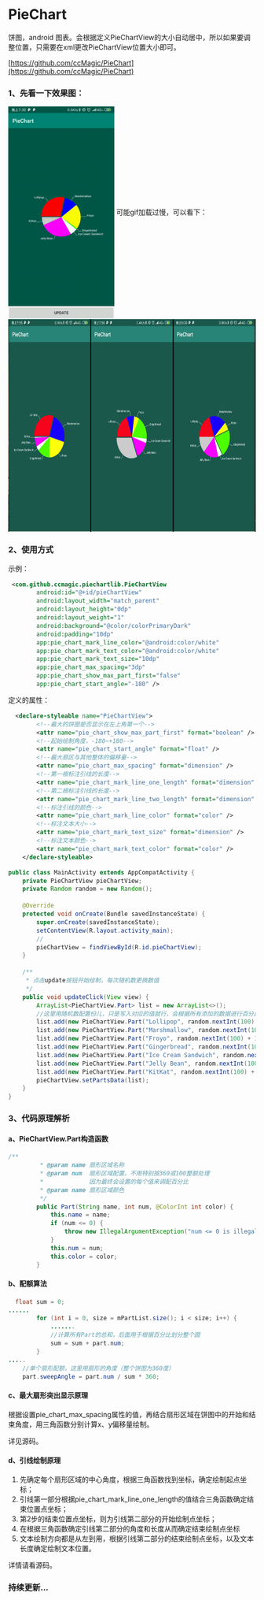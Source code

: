 # PieChart

饼图，android 图表。会根据定义PieChartView的大小自动居中，所以如果要调整位置，只需要在xml更改PieChartView位置大小即可。

[https://github.com/ccMagic/PieChart](https://github.com/ccMagic/PieChart)

### 1、先看一下效果图：

<img src="pictures/device-2019-07-18-193046-min.gif" width = "216" height = "432" div align=center />
可能gif加载过慢，可以看下：

<img src="pictures/深度截图_选择区域_20190718200229.png" width = "648" height = "432" div align=center />

### 2、使用方式

示例：

```xml
 <com.github.ccmagic.piechartlib.PieChartView
        android:id="@+id/pieChartView"
        android:layout_width="match_parent"
        android:layout_height="0dp"
        android:layout_weight="1"
        android:background="@color/colorPrimaryDark"
        android:padding="10dp"
        app:pie_chart_mark_line_color="@android:color/white"
        app:pie_chart_mark_text_color="@android:color/white"
        app:pie_chart_mark_text_size="10dp"
        app:pie_chart_max_spacing="3dp"
        app:pie_chart_show_max_part_first="false"
        app:pie_chart_start_angle="-180" />
```

定义的属性：

```xml
  <declare-styleable name="PieChartView">
        <!--最大的饼图是否显示在左上角第一个-->
        <attr name="pie_chart_show_max_part_first" format="boolean" />
        <!--起始绘制角度，-180~+180-->
        <attr name="pie_chart_start_angle" format="float" />
        <!--最大扇区与其他整体的偏移量-->
        <attr name="pie_chart_max_spacing" format="dimension" />
        <!--第一根标注引线的长度-->
        <attr name="pie_chart_mark_line_one_length" format="dimension" />
        <!--第二根标注引线的长度-->
        <attr name="pie_chart_mark_line_two_length" format="dimension" />
        <!--标注引线的颜色-->
        <attr name="pie_chart_mark_line_color" format="color" />
        <!--标注文本大小-->
        <attr name="pie_chart_mark_text_size" format="dimension" />
        <!--标注文本颜色-->
        <attr name="pie_chart_mark_text_color" format="color" />
    </declare-styleable>
```

```java
public class MainActivity extends AppCompatActivity {
    private PieChartView pieChartView;
    private Random random = new Random();

    @Override
    protected void onCreate(Bundle savedInstanceState) {
        super.onCreate(savedInstanceState);
        setContentView(R.layout.activity_main);
        //
        pieChartView = findViewById(R.id.pieChartView);
    }

    /**
     * 点击update按钮开始绘制，每次随机数更换数值
     */
    public void updateClick(View view) {
        ArrayList<PieChartView.Part> list = new ArrayList<>();
        //这里用随机数配置份儿，只是写入对应的值就行，会根据所有添加的数据进行百分比配置
        list.add(new PieChartView.Part("Lollipop", random.nextInt(100) + 1, Color.RED));
        list.add(new PieChartView.Part("Marshmallow", random.nextInt(100) + 1, Color.BLUE));
        list.add(new PieChartView.Part("Froyo", random.nextInt(100) + 1, Color.YELLOW));
        list.add(new PieChartView.Part("Gingerbread", random.nextInt(100) + 1, Color.GREEN));
        list.add(new PieChartView.Part("Ice Cream Sandwich", random.nextInt(100) + 1, Color.WHITE));
        list.add(new PieChartView.Part("Jelly Bean", random.nextInt(100) + 1, Color.MAGENTA));
        list.add(new PieChartView.Part("KitKat", random.nextInt(100) + 1, Color.LTGRAY));
        pieChartView.setPartsData(list);
    }
}
```

### 3、代码原理解析

#### a、PieChartView.Part构造函数

```java
/**
         * @param name 扇形区域名称
         * @param num  扇形区域配置，不用特别按360或100整额处理
         *             因为最终会设置的每个值来调配百分比
         * @param name 扇形区域颜色
         */
        public Part(String name, int num, @ColorInt int color) {
            this.name = name;
            if (num <= 0) {
                throw new IllegalArgumentException("num <= 0 is illegal");
            }
            this.num = num;
            this.color = color;
        }
```

#### b、配额算法

```java
  float sum = 0;
......
        for (int i = 0, size = mPartList.size(); i < size; i++) {
            .......
            //计算所有Part的总和，后面用于根据百分比划分整个圆
            sum = sum + part.num;
        }
.....
    //单个扇形配额，这里用扇形的角度（整个饼图为360度）
    part.sweepAngle = part.num / sum * 360;

```

#### c、最大扇形突出显示原理

根据设置pie_chart_max_spacing属性的值，再结合扇形区域在饼图中的开始和结束角度，用三角函数分别计算x、y偏移量绘制。

详见源码。

#### d、引线绘制原理

1. 先确定每个扇形区域的中心角度，根据三角函数找到坐标，确定绘制起点坐标；
2. 引线第一部分根据pie_chart_mark_line_one_length的值结合三角函数确定结束位置点坐标；
3. 第2步的结束位置点坐标，则为引线第二部分的开始绘制点坐标；
4. 在根据三角函数确定引线第二部分的角度和长度从而确定结束绘制点坐标
5. 文本绘制方向都是从左到用，根据引线第二部分的结束绘制点坐标，以及文本长度确定绘制文本位置。

详情请看源码。

### 持续更新...